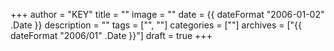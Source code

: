 +++
author = "KEY"
title = ""
image = ""
date = {{ dateFormat "2006-01-02" .Date }}
description = ""
tags = ["", ""]
categories = [""]
archives = ["{{ dateFormat "2006/01" .Date }}"]
draft = true
+++
